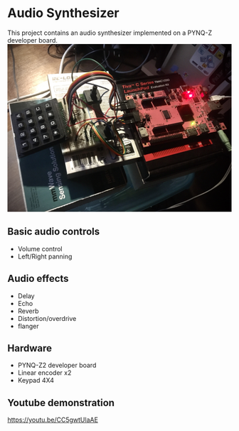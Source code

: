 # Audio Synthesizer

This project contains an audio synthesizer implemented on a PYNQ-Z developer board.
![Synthesizer Diagram](./Resources/Synthesizer.jpg)

## Basic audio controls
- Volume control
- Left/Right panning

## Audio effects
- Delay
- Echo
- Reverb
- Distortion/overdrive
- flanger

## Hardware
- PYNQ-Z2 developer board
- Linear encoder x2
- Keypad 4X4

## Youtube demonstration
https://youtu.be/CC5gwtUlaAE